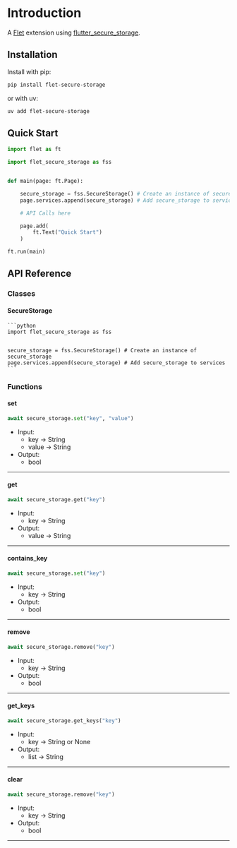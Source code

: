# Introduction

A [Flet](https://flet.dev/) extension using [flutter_secure_storage](https://pub.dev/packages/flutter_secure_storage).

## Installation
    
Install with pip:
```bash
pip install flet-secure-storage
```

or with uv:
```bash
uv add flet-secure-storage
```


## Quick Start

```python
import flet as ft

import flet_secure_storage as fss


def main(page: ft.Page):

    secure_storage = fss.SecureStorage() # Create an instance of secure_storage
    page.services.append(secure_storage) # Add secure_storage to services

    # API Calls here

    page.add(
        ft.Text("Quick Start")
    )

ft.run(main)
```

## API Reference


### Classes

#### **SecureStorage**

    ```python
    import flet_secure_storage as fss


    secure_storage = fss.SecureStorage() # Create an instance of secure_storage
    page.services.append(secure_storage) # Add secure_storage to services
    ```


### Functions

#### **set**

```python
await secure_storage.set("key", "value")
```

- Input: 
    * key   -> String
    * value -> String
- Output:
    * bool

---
#### **get**

```python
await secure_storage.get("key")
```

- Input: 
    * key   -> String
- Output:
    * value -> String

---
#### **contains_key**

```python
await secure_storage.set("key")
```

- Input: 
    * key   -> String
- Output:
    * bool

---
#### **remove**

```python
await secure_storage.remove("key")
```

- Input: 
    * key   -> String
- Output:
    * bool

---
#### **get_keys**

```python
await secure_storage.get_keys("key")
```

- Input: 
    * key   -> String or None
- Output:
    * list  -> String

---
#### **clear**

```python
await secure_storage.remove("key")
```

- Input: 
    * key   -> String
- Output:
    * bool

---